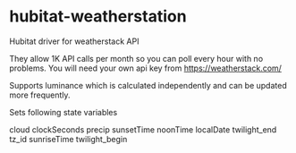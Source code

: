 # hubitat-weatherstation
Hubitat driver for weatherstack API

They allow 1K API calls per month so you can poll every hour with no problems. You will need your own api key from https://weatherstack.com/

Supports luminance which is calculated independently and can be updated more frequently.

Sets following state variables

cloud
clockSeconds
precip
sunsetTime
noonTime
localDate
twilight_end
tz_id
sunriseTime
twilight_begin
